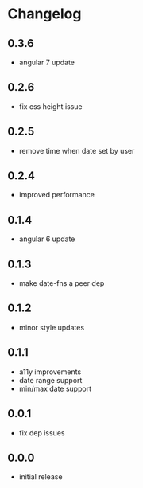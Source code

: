 # Changelog

## 0.3.6
- angular 7 update

## 0.2.6
- fix css height issue

## 0.2.5
- remove time when date set by user

## 0.2.4
- improved performance

## 0.1.4
- angular 6 update

## 0.1.3
- make date-fns a peer dep

## 0.1.2
- minor style updates

## 0.1.1
- a11y improvements
- date range support
- min/max date support

## 0.0.1
- fix dep issues

## 0.0.0
- initial release